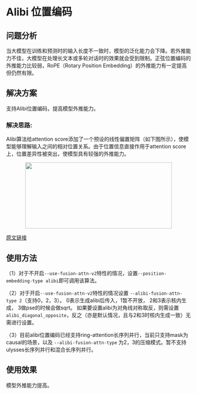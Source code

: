 # Alibi 位置编码

## 问题分析

当大模型在训练和预测时的输入长度不一致时，模型的泛化能力会下降。若外推能力不佳，大模型在处理长文本或多轮对话时的效果就会受到限制。正弦位置编码的外推能力比较弱，RoPE（Rotary Position Embedding）的外推能力有一定提高但仍然有限。

## 解决方案

支持Alibi位置编码，提高模型外推能力。

### 解决思路:

Alibi算法给attention score添加了一个预设的线性偏置矩阵（如下图所示），使模型能够理解输入之间的相对位置关系。由于位置信息直接作用于attention score上，位置差异性被突出，使模型具有较强的外推能力。
<p align="center"> <img src="../../sources/images/alibi.png" height="180px" width="400px"></p>

[原文链接](https://arxiv.org/pdf/2108.12409)


## 使用方法

（1）对于不开启`--use-fusion-attn-v2`特性的情况，设置`--position-embedding-type alibi`即可调用该算法。

（2）对于开启`--use-fusion-attn-v2`特性的情况设置 `--alibi-fusion-attn-type 2`（支持0，2，3）。
0表示生成alibi后传入，1暂不开放， 2和3表示核内生成， 3做pse的时候会做sqrt。
如果要设置alibi为对角线对称取反，则需设置`alibi_diagonal_opposite`，反之（亦是默认情况，且与2和3时核内生成一致）无需进行设置。

（3）目前alibi位置编码已经支持ring-attention长序列并行，当前只支持mask为causal的场景，以及 `--alibi-fusion-attn-type` 为2，3的压缩模式。暂不支持ulysses长序列并行和混合长序列并行。

## 使用效果

模型外推能力提高。
